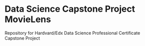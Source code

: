 # Data Science Capstone Project MovieLens
Repository for Hardvard/Edx Data Science Professional Certificate Capstone Project
